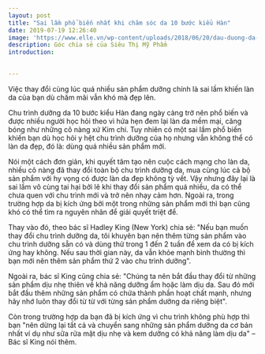 ```yaml
---
layout: post
title: "Sai lầm phổ biến nhất khi chăm sóc da 10 bước kiểu Hàn"
date: 2019-07-19 12:26:40
image: 'https://www.elle.vn/wp-content/uploads/2018/06/20/dau-duong-da-mat-7.jpg'
description: Góc chia sẻ của Siêu Thị Mỹ Phẩm
introduction: 

 
---
```



Việc thay đổi cùng lúc quá nhiều sản phẩm dưỡng chính là sai lầm khiến làn da của bạn dù chăm mãi vẫn khó mà đẹp lên.

Chu trình dưỡng da 10 bước kiểu Hàn đang ngày càng trở nên phổ biến và được nhiều người học hỏi theo vì hứa hẹn đem lại làn da mềm mại, căng bóng như những cô nàng xứ Kim chi. Tuy nhiên có một sai lầm phổ biến khiến bạn dù học hỏi y hệt chu trình dưỡng của họ nhưng vẫn không thể có làn da đẹp, đó là: dùng quá nhiều sản phẩm mới.

Nói một cách đơn giản, khi quyết tâm tạo nên cuộc cách mạng cho làn da, nhiều cô nàng đã thay đổi toàn bộ chu trình dưỡng da, mua cùng lúc cả bộ sản phẩm với hy vọng có được làn da đẹp không tỳ vết. Vậy nhưng đây lại là sai lầm vô cùng tai hại bởi lẽ khi thay đổi sản phẩm quá nhiều, da có thể chưa quen với chu trình mới và trở nên nhạy cảm hơn. Ngoài ra, trong trường hợp da bị kích ứng bởi một trong những sản phẩm mới thì bạn cũng khó có thể tìm ra nguyên nhân để giải quyết triệt để.

Thay vào đó, theo bác sĩ Hadley King (New York) chia sẻ: "Nếu bạn muốn thay đổi chu trình dưỡng da, tôi khuyên bạn nên thêm từng sản phẩm vào chu trình dưỡng sẵn có và dùng thử trong 1 đến 2 tuần để xem da có bị kích ứng hay không. Nếu sau thời gian này, da vẫn khỏe mạnh bình thường thì bạn mới nên thêm sản phẩm thứ 2 vào chu trình dưỡng".


Ngoài ra, bác sĩ King cũng chia sẻ: "Chúng ta nên bắt đầu thay đổi từ những sản phẩm dịu nhẹ thiên về khả năng dưỡng ẩm hoặc làm dịu da. Sau đó mới bắt đầu thêm những sản phẩm có chứa thành phần hoạt chất mạnh, nhưng hãy nhớ luôn thay đổi từ từ với từng sản phẩm dưỡng da riêng biệt".

Còn trong trường hợp da bạn đã bị kích ứng vì chu trình không phù hợp thì bạn "nên dừng lại tất cả và chuyển sang những sản phẩm dưỡng da cơ bản nhất ví dụ như sữa rửa mặt dịu nhẹ và kem dưỡng có khả năng làm dịu da" – Bác sĩ King nói thêm.